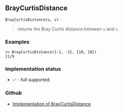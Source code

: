 ## BrayCurtisDistance

```
BrayCurtisDistance(u, v)
```

> returns the Bray Curtis distance between `u` and `v`.

### Examples

``` 
>> BrayCurtisDistance({-1, -1}, {10, 10})
11/9
```






### Implementation status

* &#x2705; - full supported

### Github

* [Implementation of BrayCurtisDistance](https://github.com/axkr/symja_android_library/blob/master/symja_android_library/matheclipse-core/src/main/java/org/matheclipse/core/builtin/ClusteringFunctions.java#L124) 
